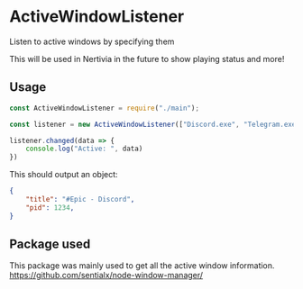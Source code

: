 # ActiveWindowListener
Listen to active windows by specifying them

This will be used in Nertivia in the future to show playing status and more!

## Usage
```js
const ActiveWindowListener = require("./main");

const listener = new ActiveWindowListener(["Discord.exe", "Telegram.exe", "Code.exe"]);

listener.changed(data => {
    console.log("Active: ", data)
})
```
This should output an object:
```json
{
    "title": "#Epic - Discord",
    "pid": 1234,
}
```

## Package used
This package was mainly used to get all the active window information.
https://github.com/sentialx/node-window-manager/ 
